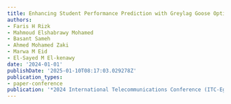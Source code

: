 ```yaml
---
title: Enhancing Student Performance Prediction with Greylag Goose Optimization Algorithm
authors:
- Faris H Rizk
- Mahmoud Elshabrawy Mohamed
- Basant Sameh
- Ahmed Mohamed Zaki
- Marwa M Eid
- El-Sayed M El-kenawy
date: '2024-01-01'
publishDate: '2025-01-10T08:17:03.029278Z'
publication_types:
- paper-conference
publication: '*2024 International Telecommunications Conference (ITC-Egypt)*'
---
```

